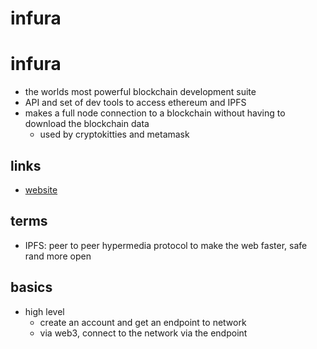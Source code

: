 # infura

# infura

- the worlds most powerful blockchain development suite
- API and set of dev tools to access ethereum and IPFS
- makes a full node connection to a blockchain without having to download the blockchain data
  - used by cryptokitties and metamask

## links

- [website](https://infura.io/)

## terms

- IPFS: peer to peer hypermedia protocol to make the web faster, safe rand more open

## basics

- high level
  - create an account and get an endpoint to network
  - via web3, connect to the network via the endpoint
